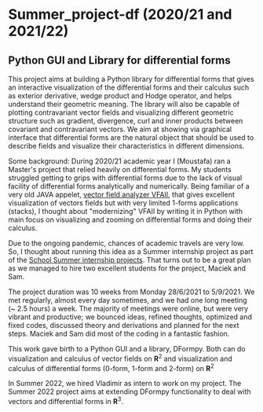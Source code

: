# Summer_project-df (2020/21 and 2021/22)
## Python GUI and Library for differential forms

This project aims at building a Python library for differential forms that gives an interactive visualization of the differential forms and their calculus such as exterior derivative, wedge product and Hodge operator, and helps understand their geometric meaning. The library will also be capable of plotting contravariant vector fields and visualizing different geometric structure such as gradient, divergence, curl and inner products between covariant and contravariant vectors. We aim at showing via graphical interface that differential forms are the natural object that should be used to describe fields and visualize their characteristics in different dimensions.

Some background: During 2020/21 academic year I (Moustafa) ran a Master's project that relied heavily on differential forms. My students struggled getting to grips with differential forms due to the lack of visual facility of differential forms analytically and numerically. Being familiar of a very old JAVA appelet, [vector field analyzer VFAII](https://math.la.asu.edu/~kawski/vfa2/vfa2sample.html), that gives excellent visualization of vectors fields but with very limited 1-forms applications (stacks), I thought about "modernizing" VFAII by writing it in Python with main focus on visualizing and zooming on differential forms and doing their calculus.

Due to the ongoing pandemic, chances of academic travels are very low. So, I thought about running this idea as a Summer internship project as part of the [School Summer internship projects](https://www.nottingham.ac.uk/physics/currentstudents/ug-summer-scholarships-2021.aspx). That turns out to be a great plan as we managed to hire two excellent students for the project, Maciek and Sam.

The project duration was 10 weeks from Monday 28/6/2021 to 5/9/2021. We met regularly, almost every day sometimes, and we had one long meeting (~ 2.5 hours) a week. The majority of meetings were online, but were very vibrant and productive; we bounced ideas, refined thoughts, optimized and fixed codes, discussed theory and derivations and planned for the next steps. Maciek and Sam did most of the coding in a fantastic fashion. 

This work gave birth to a Python GUI and a library, DFormpy. Both can do visualization and calculus of vector fields on **R**<sup>2</sup> and visualization and calculus of differential forms (0-form, 1-form and 2-form) on **R**<sup>2</sup> 

In Summer 2022, we hired Vladimir as intern to work on my project. The Summer 2022 project aims at extending DFormpy functionality to deal with vectors and differential forms in **R**<sup>3</sup>.


